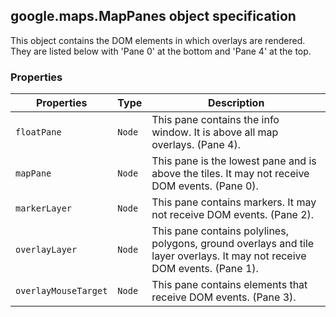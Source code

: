<h2 id="MapPanes">
google.maps.MapPanes
object specification
</h2><p>This object contains the DOM elements in which overlays are rendered. They are listed below with 'Pane 0' at the bottom and 'Pane 4' at the top.</p><h3 id="devsite_header_95">Properties</h3><table summary="object MapPanes - Properties" width="100%">
<thead>
<tr><th>Properties</th>
<th>Type</th>
<th>Description</th>
</tr></thead>
<tbody>
<tr>
<td><code>floatPane</code></td>
<td><code>Node</code></td>
<td>This pane contains the info window. It is above all map overlays. (Pane 4).</td>
</tr>
<tr>
<td><code>mapPane</code></td>
<td><code>Node</code></td>
<td>This pane is the lowest pane and is above the tiles. It may not receive DOM events. (Pane 0).</td>
</tr>
<tr>
<td><code>markerLayer</code></td>
<td><code>Node</code></td>
<td>This pane contains markers. It may not receive DOM events. (Pane 2).</td>
</tr>
<tr>
<td><code>overlayLayer</code></td>
<td><code>Node</code></td>
<td>This pane contains polylines, polygons, ground overlays and tile layer overlays. It may not receive DOM events. (Pane 1).</td>
</tr>
<tr>
<td><code>overlayMouseTarget</code></td>
<td><code>Node</code></td>
<td>This pane contains elements that receive DOM events. (Pane 3).</td>
</tr>
</tbody>
</table>
